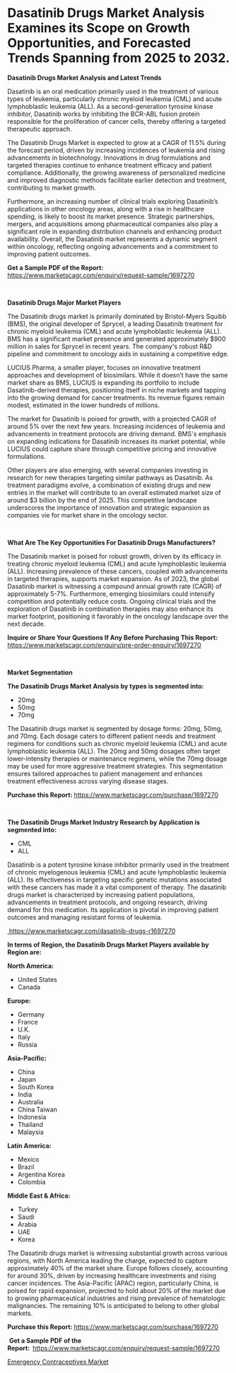 <p><h1>Dasatinib Drugs Market Analysis Examines its Scope on Growth Opportunities, and Forecasted Trends Spanning from 2025 to 2032.</h1></p><p><strong>Dasatinib Drugs Market Analysis and Latest Trends</strong></p>
<p><p>Dasatinib is an oral medication primarily used in the treatment of various types of leukemia, particularly chronic myeloid leukemia (CML) and acute lymphoblastic leukemia (ALL). As a second-generation tyrosine kinase inhibitor, Dasatinib works by inhibiting the BCR-ABL fusion protein responsible for the proliferation of cancer cells, thereby offering a targeted therapeutic approach.</p><p>The Dasatinib Drugs Market is expected to grow at a CAGR of 11.5% during the forecast period, driven by increasing incidences of leukemia and rising advancements in biotechnology. Innovations in drug formulations and targeted therapies continue to enhance treatment efficacy and patient compliance. Additionally, the growing awareness of personalized medicine and improved diagnostic methods facilitate earlier detection and treatment, contributing to market growth.</p><p>Furthermore, an increasing number of clinical trials exploring Dasatinib’s applications in other oncology areas, along with a rise in healthcare spending, is likely to boost its market presence. Strategic partnerships, mergers, and acquisitions among pharmaceutical companies also play a significant role in expanding distribution channels and enhancing product availability. Overall, the Dasatinib market represents a dynamic segment within oncology, reflecting ongoing advancements and a commitment to improving patient outcomes.</p></p>
<p><strong>Get a Sample PDF of the Report:&nbsp;</strong> <a href="https://www.marketscagr.com/enquiry/request-sample/1697270?utm_campaign=3192&utm_medium=2&utm_source=Github&utm_content=ia&utm_term=08032025&utm_id=dasatinib-drugs">https://www.marketscagr.com/enquiry/request-sample/1697270</a></p>
<p>&nbsp;</p>
<p><strong>Dasatinib Drugs Major Market Players</strong></p>
<p><p>The Dasatinib drugs market is primarily dominated by Bristol-Myers Squibb (BMS), the original developer of Sprycel, a leading Dasatinib treatment for chronic myeloid leukemia (CML) and acute lymphoblastic leukemia (ALL). BMS has a significant market presence and generated approximately $900 million in sales for Sprycel in recent years. The company's robust R&D pipeline and commitment to oncology aids in sustaining a competitive edge. </p><p>LUCIUS Pharma, a smaller player, focuses on innovative treatment approaches and development of biosimilars. While it doesn’t have the same market share as BMS, LUCIUS is expanding its portfolio to include Dasatinib-derived therapies, positioning itself in niche markets and tapping into the growing demand for cancer treatments. Its revenue figures remain modest, estimated in the lower hundreds of millions. </p><p>The market for Dasatinib is poised for growth, with a projected CAGR of around 5% over the next few years. Increasing incidences of leukemia and advancements in treatment protocols are driving demand. BMS's emphasis on expanding indications for Dasatinib increases its market potential, while LUCIUS could capture share through competitive pricing and innovative formulations. </p><p>Other players are also emerging, with several companies investing in research for new therapies targeting similar pathways as Dasatinib. As treatment paradigms evolve, a combination of existing drugs and new entries in the market will contribute to an overall estimated market size of around $3 billion by the end of 2025. This competitive landscape underscores the importance of innovation and strategic expansion as companies vie for market share in the oncology sector.</p></p>
<p>&nbsp;</p>
<p><strong>What Are The Key Opportunities For Dasatinib Drugs Manufacturers?</strong></p>
<p><p>The Dasatinib market is poised for robust growth, driven by its efficacy in treating chronic myeloid leukemia (CML) and acute lymphoblastic leukemia (ALL). Increasing prevalence of these cancers, coupled with advancements in targeted therapies, supports market expansion. As of 2023, the global Dasatinib market is witnessing a compound annual growth rate (CAGR) of approximately 5-7%. Furthermore, emerging biosimilars could intensify competition and potentially reduce costs. Ongoing clinical trials and the exploration of Dasatinib in combination therapies may also enhance its market footprint, positioning it favorably in the oncology landscape over the next decade.</p></p>
<p><strong>Inquire or Share Your Questions If Any Before Purchasing This Report:</strong> <a href="https://www.marketscagr.com/enquiry/pre-order-enquiry/1697270?utm_campaign=3192&utm_medium=2&utm_source=Github&utm_content=ia&utm_term=08032025&utm_id=dasatinib-drugs">https://www.marketscagr.com/enquiry/pre-order-enquiry/1697270</a></p>
<p>&nbsp;</p>
<p><strong>Market Segmentation</strong></p>
<p><strong>The Dasatinib Drugs Market Analysis by types is segmented into:</strong></p>
<p><ul><li>20mg</li><li>50mg</li><li>70mg</li></ul></p>
<p><p>The Dasatinib drugs market is segmented by dosage forms: 20mg, 50mg, and 70mg. Each dosage caters to different patient needs and treatment regimens for conditions such as chronic myeloid leukemia (CML) and acute lymphoblastic leukemia (ALL). The 20mg and 50mg dosages often target lower-intensity therapies or maintenance regimens, while the 70mg dosage may be used for more aggressive treatment strategies. This segmentation ensures tailored approaches to patient management and enhances treatment effectiveness across varying disease stages.</p></p>
<p><strong>Purchase this Report:&nbsp;</strong><a href="https://www.marketscagr.com/purchase/1697270?utm_campaign=3192&utm_medium=2&utm_source=Github&utm_content=ia&utm_term=08032025&utm_id=dasatinib-drugs">https://www.marketscagr.com/purchase/1697270</a></p>
<p>&nbsp;</p>
<p><strong>The Dasatinib Drugs Market Industry Research by Application is segmented into:</strong></p>
<p><ul><li>CML</li><li>ALL</li></ul></p>
<p><p>Dasatinib is a potent tyrosine kinase inhibitor primarily used in the treatment of chronic myelogenous leukemia (CML) and acute lymphoblastic leukemia (ALL). Its effectiveness in targeting specific genetic mutations associated with these cancers has made it a vital component of therapy. The dasatinib drugs market is characterized by increasing patient populations, advancements in treatment protocols, and ongoing research, driving demand for this medication. Its application is pivotal in improving patient outcomes and managing resistant forms of leukemia.</p></p>
<p><a href="https://www.marketscagr.com/dasatinib-drugs-r1697270?utm_campaign=3192&utm_medium=2&utm_source=Github&utm_content=ia&utm_term=08032025&utm_id=dasatinib-drugs">&nbsp;https://www.marketscagr.com/dasatinib-drugs-r1697270</a></p>
<p><strong>In terms of Region, the Dasatinib Drugs Market Players available by Region are:</strong></p>
<p>
    <p> <strong> North America: </strong>
        <ul>
            <li>United States</li>
            <li>Canada</li>
        </ul>
        </p> 
    <p> <strong> Europe: </strong>
        <ul>
            <li>Germany</li>
            <li>France</li>
            <li>U.K.</li>
            <li>Italy</li>
            <li>Russia</li>
        </ul>
        </p> 
    <p> <strong> Asia-Pacific: </strong>
        <ul>
            <li>China</li>
            <li>Japan</li>
            <li>South Korea</li>
            <li>India</li>
            <li>Australia</li>
            <li>China Taiwan</li>
            <li>Indonesia</li>
            <li>Thailand</li>
            <li>Malaysia</li>
        </ul>
        </p> 
    <p> <strong> Latin America: </strong>
        <ul>
            <li>Mexico</li>
            <li>Brazil</li>
            <li>Argentina Korea</li>
            <li>Colombia</li>
        </ul>
        </p> 
    <p> <strong> Middle East & Africa: </strong>
        <ul>
            <li>Turkey</li>
            <li>Saudi</li>
            <li>Arabia</li>
            <li>UAE</li>
            <li>Korea</li>
        </ul>
    </p>
    </p>
<p><p>The Dasatinib drugs market is witnessing substantial growth across various regions, with North America leading the charge, expected to capture approximately 40% of the market share. Europe follows closely, accounting for around 30%, driven by increasing healthcare investments and rising cancer incidences. The Asia-Pacific (APAC) region, particularly China, is poised for rapid expansion, projected to hold about 20% of the market due to growing pharmaceutical industries and rising prevalence of hematologic malignancies. The remaining 10% is anticipated to belong to other global markets.</p></p>
<p><strong>Purchase this Report: </strong><a href="https://www.marketscagr.com/purchase/1697270?utm_campaign=3192&utm_medium=2&utm_source=Github&utm_content=ia&utm_term=08032025&utm_id=dasatinib-drugs">https://www.marketscagr.com/purchase/1697270</a></p>
<p>&nbsp;<strong>Get a Sample PDF of the Report:&nbsp;&nbsp;</strong><a href="https://www.marketscagr.com/enquiry/request-sample/1697270?utm_campaign=3192&utm_medium=2&utm_source=Github&utm_content=ia&utm_term=08032025&utm_id=dasatinib-drugs">https://www.marketscagr.com/enquiry/request-sample/1697270</a></p>
<p><strong></strong></p>
<p><p><a href="https://github.com/spoorsusama/Market-Research-Report-List-1/blob/main/emergency-contraceptives-market.md?utm_campaign=3192&utm_medium=2&utm_source=Github&utm_content=ia&utm_term=08032025&utm_id=dasatinib-drugs">Emergency Contraceptives Market</a></p></p>